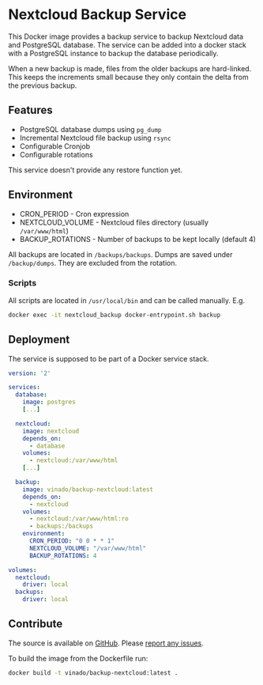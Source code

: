 # Nextcloud Backup Service

This Docker image provides a backup service to backup Nextcloud data and PostgreSQL database. The service can be added into a docker stack with a PostgreSQL instance to backup the database periodically.

When a new backup is made, files from the older backups are hard-linked. This keeps the increments small because they only contain the delta from the previous backup.

## Features

- PostgreSQL database dumps using `pg_dump`
- Incremental Nextcloud file backup using `rsync`
- Configurable Cronjob
- Configurable rotations

This service doesn't provide any restore function yet.

## Environment

- CRON_PERIOD - Cron expression
- NEXTCLOUD_VOLUME - Nextcloud files directory (usually `/var/www/html`)
- BACKUP_ROTATIONS - Number of backups to be kept locally (default 4)

All backups are located in `/backups/backups`. Dumps are saved under `/backup/dumps`. They are excluded from the rotation.

### Scripts

All scripts are located in `/usr/local/bin` and can be called manually. E.g.

```sh
docker exec -it nextcloud_backup docker-entrypoint.sh backup
```

## Deployment

The service is supposed to be part of a Docker service stack.

```yaml
version: '2'

services:
  database:
    image: postgres
    [...]

  nextcloud:
    image: nextcloud
    depends_on:
      - database
    volumes:
      - nextcloud:/var/www/html
    [...]

  backup:
    image: vinado/backup-nextcloud:latest
    depends_on:
      - nextcloud
    volumes:
      - nextcloud:/var/www/html:ro
      - backups:/backups
    environment:
      CRON_PERIOD: "0 0 * * 1"
      NEXTCLOUD_VOLUME: "/var/www/html"
      BACKUP_ROTATIONS: 4

volumes:
  nextcloud:
    driver: local
  backups:
    driver: local
```

## Contribute

The source is available on [GitHub](https://github.com/V1ncNet/docker). Please [report any issues](https://github.com/V1ncNet/docker/issues).

To build the image from the Dockerfile run:

```sh
docker build -t vinado/backup-nextcloud:latest .
```
